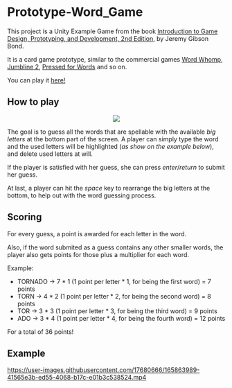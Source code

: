 # Prototype-Word_Game
This project is a Unity Example Game from the book [Introduction to Game Design, Prototyping, and Development, 2nd Edition](https://book.prototools.net/), by Jeremy Gibson Bond.

It is a card game prototype, similar to the commercial games [Word Whomp](https://www.pogo.com/games/word-whomp), 
[Jumbline 2](https://play.google.com/store/apps/details?id=com.brainium.jumbline2free&hl=pt_PT&gl=US), 
[Pressed for Words](https://play.google.com/store/apps/details?id=net.aharm.pressed&hl=pt_PT&gl=US) and so on.

You can play it [here!](https://shaman37.itch.io/prototype-word-game)

## How to play
<p align="center"> 
  <img src="https://user-images.githubusercontent.com/17680666/165864037-9e7a48ab-acc3-45da-a8ad-a3c5d6e5798c.png"/>
</p>

The goal is to guess all the words that are spellable with the available _big letters_ at the bottom part of the screen.
A player can simply type the word and the used letters will be highlighted (_as show on the example below_), 
and delete used letters at will.

If the player is satisfied with her guess, she can press _enter_/_return_ to submit her guess.

At last, a player can hit the _space_ key to rearrange the big letters at the bottom, to help out with the word guessing process.

## Scoring
For every guess, a point is awarded for each letter in the word.

Also, if the word submited as a guess contains any other smaller words, the player also gets points for those plus a multiplier for each word.

Example:

- TORNADO -> 7 * 1 (1 point per letter * 1, for being the first word) = 7 points
- TORN -> 4 * 2 (1 point per letter * 2, for being the second word) = 8 points
- TOR -> 3 * 3 (1 point per letter * 3, for being the third word) = 9 points
- ADO -> 3 * 4 (1 point per letter * 4, for being the fourth word) = 12 points

For a total of 36 points!

## Example

https://user-images.githubusercontent.com/17680666/165863989-41565e3b-ed55-4068-b17c-e01b3c538524.mp4
